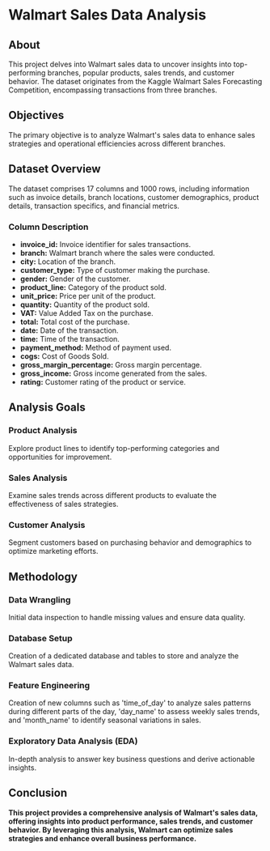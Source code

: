 # Walmart Sales Data Analysis

## About
This project delves into Walmart sales data to uncover insights into top-performing branches, popular products, sales trends, and customer behavior. The dataset originates from the Kaggle Walmart Sales Forecasting Competition, encompassing transactions from three branches.

## Objectives
The primary objective is to analyze Walmart's sales data to enhance sales strategies and operational efficiencies across different branches.

## Dataset Overview
The dataset comprises 17 columns and 1000 rows, including information such as invoice details, branch locations, customer demographics, product details, transaction specifics, and financial metrics.

### Column Description
- **invoice_id:** Invoice identifier for sales transactions.
- **branch:** Walmart branch where the sales were conducted.
- **city:** Location of the branch.
- **customer_type:** Type of customer making the purchase.
- **gender:** Gender of the customer.
- **product_line:** Category of the product sold.
- **unit_price:** Price per unit of the product.
- **quantity:** Quantity of the product sold.
- **VAT:** Value Added Tax on the purchase.
- **total:** Total cost of the purchase.
- **date:** Date of the transaction.
- **time:** Time of the transaction.
- **payment_method:** Method of payment used.
- **cogs:** Cost of Goods Sold.
- **gross_margin_percentage:** Gross margin percentage.
- **gross_income:** Gross income generated from the sales.
- **rating:** Customer rating of the product or service.

## Analysis Goals
### Product Analysis
Explore product lines to identify top-performing categories and opportunities for improvement.

### Sales Analysis
Examine sales trends across different products to evaluate the effectiveness of sales strategies.

### Customer Analysis
Segment customers based on purchasing behavior and demographics to optimize marketing efforts.

## Methodology
### Data Wrangling
Initial data inspection to handle missing values and ensure data quality.

### Database Setup
Creation of a dedicated database and tables to store and analyze the Walmart sales data.

### Feature Engineering
Creation of new columns such as 'time_of_day' to analyze sales patterns during different parts of the day, 'day_name' to assess weekly sales trends, and 'month_name' to identify seasonal variations in sales.

### Exploratory Data Analysis (EDA)
In-depth analysis to answer key business questions and derive actionable insights.

## Conclusion
**This project provides a comprehensive analysis of Walmart's sales data, offering insights into product performance, sales trends, and customer behavior. By leveraging this analysis, Walmart can optimize sales strategies and enhance overall business performance.**
